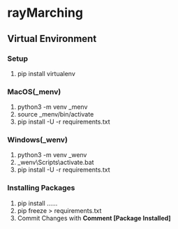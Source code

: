 # rayMarching

## Virtual Environment
### Setup
1. pip install virtualenv

### MacOS(_menv)
1. python3 -m venv _menv
2. source _menv/bin/activate
3. pip install -U -r requirements.txt

### Windows(_wenv)
1. python3 -m venv _wenv
2. _wenv\Scripts\activate.bat
3. pip install -U -r requirements.txt

### Installing Packages
1. pip install ......
2. pip freeze > requirements.txt
3. Commit Changes with **Comment [Package Installed]**